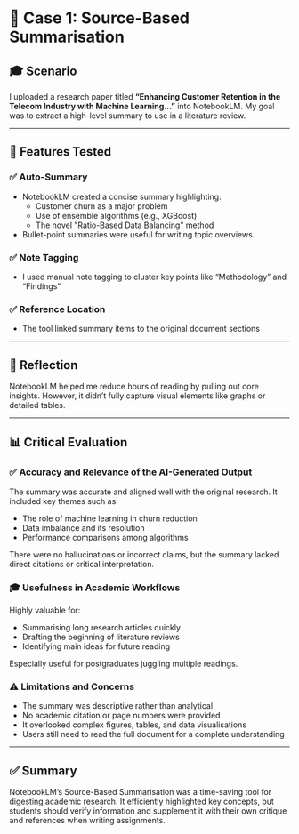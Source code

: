 # 📝 Case 1: Source-Based Summarisation

## 🎓 Scenario
I uploaded a research paper titled **“Enhancing Customer Retention in the Telecom Industry with Machine Learning...”** into NotebookLM. My goal was to extract a high-level summary to use in a literature review.

---

## 🚀 Features Tested

### ✅ Auto-Summary
- NotebookLM created a concise summary highlighting:
  - Customer churn as a major problem
  - Use of ensemble algorithms (e.g., XGBoost)
  - The novel "Ratio-Based Data Balancing" method
- Bullet-point summaries were useful for writing topic overviews.

### ✅ Note Tagging
- I used manual note tagging to cluster key points like “Methodology” and “Findings”

### ✅ Reference Location
- The tool linked summary items to the original document sections

---

## 🧠 Reflection
NotebookLM helped me reduce hours of reading by pulling out core insights. However, it didn’t fully capture visual elements like graphs or detailed tables.

---

## 📊 Critical Evaluation

### ✅ Accuracy and Relevance of the AI-Generated Output
The summary was accurate and aligned well with the original research. It included key themes such as:
- The role of machine learning in churn reduction
- Data imbalance and its resolution
- Performance comparisons among algorithms

There were no hallucinations or incorrect claims, but the summary lacked direct citations or critical interpretation.

### 🎓 Usefulness in Academic Workflows
Highly valuable for:
- Summarising long research articles quickly
- Drafting the beginning of literature reviews
- Identifying main ideas for future reading

Especially useful for postgraduates juggling multiple readings.

### ⚠ Limitations and Concerns
- The summary was descriptive rather than analytical
- No academic citation or page numbers were provided
- It overlooked complex figures, tables, and data visualisations
- Users still need to read the full document for a complete understanding

---

## ✅ Summary
NotebookLM’s Source-Based Summarisation was a time-saving tool for digesting academic research. It efficiently highlighted key concepts, but students should verify information and supplement it with their own critique and references when writing assignments.

